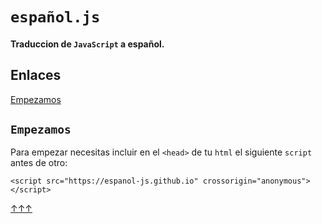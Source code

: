 # `español.js`

#### Traduccion de `JavaScript` a español.

## Enlaces

[Empezamos](#Empezamos)

## `Empezamos`

Para empezar necesitas incluir en el `<head>` de tu `html` el siguiente `script` antes de otro:

```
<script src="https://espanol-js.github.io" crossorigin="anonymous"></script>
```

[ ↑↑↑ ](#Enlaces)
